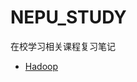 # NEPU_STUDY
在校学习相关课程复习笔记
+ [Hadoop](https://github.com/PengThreeGold/NEPU_STUDY/blob/main/hadoop_basic.md)
